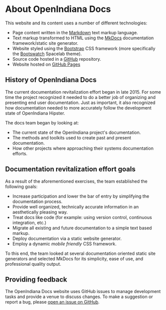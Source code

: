 <!--

The contents of this Documentation are subject to the Public Documentation License Version 1.01
(the "License"); you may only use this Documentation if you comply with the terms of this License.
A copy of the License is available at http://illumos.org/license/PDL.

The Original Documentation is _________________.

The Initial Writer of the Original Documentation is ___________ Copyright (C)_________[Insert year(s)].
All Rights Reserved. (Initial Writer contact(s):________________[Insert hyperlink/alias]).

Contributor(s): ______________________________________.

Portions created by ______ are Copyright (C)_________[Insert year(s)].
All Rights Reserved. (Contributor contact(s):________________[Insert hyperlink/alias]).

-->

# About OpenIndiana Docs

This website and its content uses a number of different technologies:

* Page content written in the [Markdown](https://daringfireball.net/projects/markdown/) text markup language.
* Text markup transformed to HTML using the [MkDocs](http://www.mkdocs.org/) documentation framework/static site generator.
* Website styled using the [Bootstrap](http://getbootstrap.com/) CSS framework (more specifically the [Bootswatch](https://bootswatch.com/) Spacelab theme).
* Source code hosted in a [GitHub](https://github.com/makruger/website-2.0) repository.
* Website hosted on [GitHub Pages](https://pages.github.com/)


## History of OpenIndiana Docs

The current documentation revitalization effort began in late 2015.
For some time the project recognized it needed to do a better job of organizing and presenting end user documentation.
Just as important, it also recognized how documentation needed to more accurately follow the development state of OpenIndiana Hipster.

The docs team began by looking at:

* The current state of the OpenIndiana project's documentation.
* The methods and toolkits used to create past and present documentation.
* How other projects where approaching their systems documentation efforts.

## Documentation revitalization effort goals

As a result of the aforementioned exercises, the team established the following goals:

* Increase participation and lower the bar of entry by simplifying the documentation process.
* Provide well organized, technically accurate information in an aesthetically pleasing way.
* Treat docs like code (for example: using version control, continuous integration, etc.)
* Migrate all existing and future documentation to a simple text based markup.
* Deploy documentation via a static website generator.
* Employ a dynamic _mobile friendly_ CSS framework.

To this end, the team looked at several documentation oriented static site generators and selected MkDocs for its simplicity, ease of use, and professional quality output.


## Providing feedback

The OpenIndiana Docs website uses GitHub issues to manage development tasks and provide a venue to discuss changes.
To make a suggestion or report a bug, please [open an issue on GitHub](https://github.com/makruger/website-2.0/issues).

